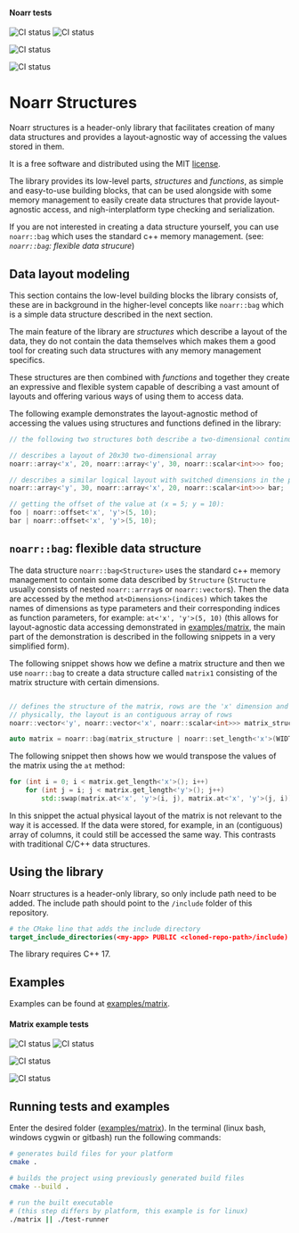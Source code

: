 #### Noarr tests
![CI status](https://github.com/ParaCoToUl/noarr/workflows/Noarr%20test%20ubuntu-latest%20-%20clang/badge.svg)
![CI status](https://github.com/ParaCoToUl/noarr/workflows/Noarr%20test%20ubuntu-latest%20-%20gcc/badge.svg)

![CI status](https://github.com/ParaCoToUl/noarr/workflows/Noarr%20test%20macosl/badge.svg)

![CI status](https://github.com/ParaCoToUl/noarr/workflows/Noarr%20test%20Win/badge.svg)

# Noarr Structures

Noarr structures is a header-only library that facilitates creation of many data structures and provides a layout-agnostic way of accessing the values stored in them.

It is a free software and distributed using the MIT [license](LICENSE).

The library provides its low-level parts, *structures* and *functions*, as simple and easy-to-use building blocks, that can be used alongside with some memory management to easily create data structures that provide layout-agnostic access, and nigh-interplatform type checking and serialization.

If you are not interested in creating a data structure yourself, you can use `noarr::bag` which uses the standard c++ memory management. (see: *`noarr::bag`: flexible data strucure*)


## Data layout modeling

This section contains the low-level building blocks the library consists of, these are in background in the higher-level concepts like `noarr::bag` which is a simple data structure described in the next section.

The main feature of the library are *structures* which describe a layout of the data, they do not contain the data themselves which makes them a good tool for creating such data structures with any memory management specifics.

These structures are then combined with *functions* and together they create an expressive and flexible system capable of describing a vast amount of layouts and offering various ways of using them to access data.

The following example demonstrates the layout-agnostic method of accessing the values using structures and functions defined in the library:

```cpp
// the following two structures both describe a two-dimensional continuous array (matrix)

// describes a layout of 20x30 two-dimensional array
noarr::array<'x', 20, noarr::array<'y', 30, noarr::scalar<int>>> foo;

// describes a similar logical layout with switched dimensions in the physical layout
noarr::array<'y', 30, noarr::array<'x', 20, noarr::scalar<int>>> bar;

// getting the offset of the value at (x = 5; y = 10):
foo | noarr::offset<'x', 'y'>(5, 10);
bar | noarr::offset<'x', 'y'>(5, 10);
```

## `noarr::bag`: flexible data structure

The data structure `noarr::bag<Structure>` uses the standard c++ memory management to contain some data described by `Structure` (`Structure` usually consists of nested `noarr::arrray`s or `noarr::vector`s). Then the data are accessed by the method `at<Dimensions>(indices)` which takes the names of dimensions as type parameters and their corresponding indices as function parameters, for example: `at<'x', 'y'>(5, 10)` (this allows for layout-agnostic data accessing demonstrated in [examples/matrix](examples/matrix "matrix example"), the main part of the demonstration is described in the following snippets in a very simplified form).

The following snippet shows how we define a matrix structure and then we use `noarr::bag` to create a data structure called `matrix1` consisting of the matrix structure with certain dimensions.

```cpp

// defines the structure of the matrix, rows are the 'x' dimension and columns are the 'y' dimension
// physically, the layout is an contiguous array of rows
noarr::vector<'y', noarr::vector<'x', noarr::scalar<int>>> matrix_structure;

auto matrix = noarr::bag(matrix_structure | noarr::set_length<'x'>(WIDTH) | noarr::set_length<'y'>(HEIGHT));
```

The following snippet then shows how we would transpose the values of the matrix using the `at` method:

```cpp
for (int i = 0; i < matrix.get_length<'x'>(); i++)
	for (int j = i; j < matrix.get_length<'y'>(); j++)
		std::swap(matrix.at<'x', 'y'>(i, j), matrix.at<'x', 'y'>(j, i));
```

In this snippet the actual physical layout of the matrix is not relevant to the way it is accessed. If the data were stored, for example, in an (contiguous) array of columns, it could still be accessed the same way. This contrasts with traditional C/C++ data structures.

## Using the library

Noarr structures is a header-only library, so only include path need to be added. The include path should point to the `/include` folder of this repository.

```cmake
# the CMake line that adds the include directory
target_include_directories(<my-app> PUBLIC <cloned-repo-path>/include)
```

The library requires C++ 17.

## Examples

Examples can be found at [examples/matrix](examples/matrix "matrix example").

#### Matrix example tests
![CI status](https://github.com/ParaCoToUl/noarr/workflows/Noarr%20matrix%20example%20test%20ubuntu-latest%20-%20clang/badge.svg)
![CI status](https://github.com/ParaCoToUl/noarr/workflows/Noarr%20matrix%20example%20test%20ubuntu-latest%20-%20gcc/badge.svg)

![CI status](https://github.com/ParaCoToUl/noarr/workflows/Noarr%20matrix%20example%20test%20macosl/badge.svg)

![CI status](https://github.com/ParaCoToUl/noarr/workflows/Noarr%20matrix%20example%20test%20Win/badge.svg)



## Running tests and examples

Enter the desired folder ([examples/matrix](examples/matrix "matrix example")). In the terminal (linux bash, windows cygwin or gitbash) run the following commands:

```sh
# generates build files for your platform
cmake .

# builds the project using previously generated build files
cmake --build .

# run the built executable
# (this step differs by platform, this example is for linux)
./matrix || ./test-runner
```






